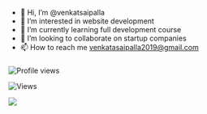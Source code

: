 - 👋 Hi, I’m @venkatsaipalla
- 👀 I’m interested in website development
- 🌱 I’m currently learning full development course
- 💞️ I’m looking to collaborate on startup companies
- 📫 How to reach me venkatasaipalla2019@gmail.com

###
 ![Profile views](https://gpvc.arturio.dev/venkatsaipallavenkatsaipalla)


![Views](https://github-readme-stats.vercel.app/api?username=venkatsaipalla&show_icons=true)


![](https://platane.github.io/snk/)
<!---
venkatsaipalla/venkatsaipalla is a ✨ special ✨ repository because its `README.md` (this file) appears on your GitHub profile.
You can click the Preview link to take a look at your changes.
--->
